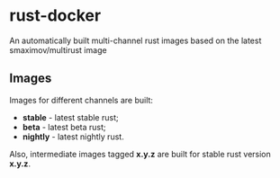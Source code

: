 # rust-docker

An automatically built multi-channel rust images based on the latest smaximov/multirust image

## Images

Images for different channels are built:

* **stable** - latest stable rust;
* **beta** - latest beta rust;
* **nightly** - latest nightly rust.

Also, intermediate images tagged **x.y.z** are built for stable rust version **x.y.z**.
